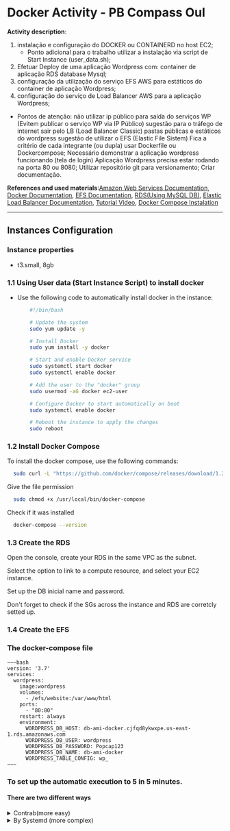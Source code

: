 # Docker Activity - PB Compass Oul

**Activity description**:

1. instalação e configuração do DOCKER ou CONTAINERD no host EC2;
    - Ponto adicional para o trabalho utilizar a instalação via script de Start Instance
    (user_data.sh);
2. Efetuar Deploy de uma aplicação Wordpress com:
    container de aplicação
    RDS database Mysql;
3. configuração da utilização do serviço EFS AWS para estáticos do container de aplicação Wordpress;
4. configuração do serviço de Load Balancer AWS para a aplicação Wordpress;
- Pontos de atenção:
não utilizar ip público para saída do serviços WP (Evitem publicar o serviço WP via IP Público)
sugestão para o tráfego de internet sair pelo LB (Load Balancer Classic)
pastas públicas e estáticos do wordpress sugestão de utilizar o EFS (Elastic File Sistem)
Fica a critério de cada integrante (ou dupla) usar Dockerfile ou Dockercompose;
Necessário demonstrar a aplicação wordpress funcionando (tela de login)
Aplicação Wordpress precisa estar rodando na porta 80 ou 8080;
Utilizar repositório git para versionamento;
Criar documentação.

**References and used materials**:[Amazon Web Services Documentation](https://docs.aws.amazon.com/pt_br/index.html), [Docker Documentation](https://docs.docker.com/engine/reference/run/), [EFS Documentation](https://docs.aws.amazon.com/AWSEC2/latest/UserGuide/AmazonEFS.html), [RDS(Using MySQL DB)](https://docs.aws.amazon.com/AmazonRDS/latest/UserGuide/CHAP_GettingStarted.CreatingConnecting.MySQL.html), [Elastic Load Balancer Documentation](https://docs.aws.amazon.com/elasticloadbalancing/latest/userguide/what-is-load-balancing.html), [Tutorial Video](https://www.youtube.com/watch?v=jUf622GXi_E), [Docker Compose Instalation](https://www.digitalocean.com/community/tutorials/como-instalar-e-usar-o-docker-compose-no-centos-7-pt)

---

## Instances Configuration


### Instance properties

- t3.small, 8gb

### 1.1 Using User data (Start Instance Script) to install docker

- Use the following code to automatically install docker in the instance:
    ~~~bash
        #!/bin/bash
    
        # Update the system
        sudo yum update -y
    
        # Install Docker
        sudo yum install -y docker
    
        # Start and enable Docker service
        sudo systemctl start docker
        sudo systemctl enable docker
    
        # Add the user to the "docker" group
        sudo usermod -aG docker ec2-user
    
        # Configure Docker to start automatically on boot
        sudo systemctl enable docker
    
        # Reboot the instance to apply the changes
        sudo reboot
    ~~~

### 1.2 Install Docker Compose
  To install the docker compose, use the following commands:
  ~~~bash
    sudo curl -L "https://github.com/docker/compose/releases/download/1.23.2/docker-compose-$(uname -s)-$(uname -m)" -o /usr/local/bin/docker-compose
  ~~~

  Give the file permission 
  ~~~bash
    sudo chmod +x /usr/local/bin/docker-compose
  ~~~

  Check if it was installed
  ~~~bash
    docker-compose --version
  ~~~

### 1.3 Create the RDS
Open the console, create your RDS in the same VPC as the subnet.

Select the option to link to a compute resource, and select your EC2 instance.

Set up the DB inicial name and password.

Don't forget to check if the SGs across the instance and RDS are corretcly setted up.

### 1.4 Create the EFS 
    
### The docker-compose file
    ~~~bash
    version: '3.7'
    services:
      wordpress:
        image:wordpress
        volumes:
          -	/efs/website:/var/www/html
        ports:
          -	"80:80"
        restart: always
        environment:
          WORDPRESS_DB_HOST: db-ami-docker.cjfqd8ykwxpe.us-east-1.rds.amazonaws.com
          WORDPRESS_DB_USER: wordpress    
          WORDPRESS_DB_PASSWORD: Popcap123
          WORDPRESS_DB_NAME: db-ami-docker
          WORDPRESS_TABLE_CONFIG: wp_
    ~~~
### To set up the automatic execution to 5 in 5 minutes.

#### There are two different ways
<details>
<summary>Contrab(more easy)</summary>

### To configure the crontab

- Edit the file `cronjob`.
- Write in crontab:
    ```bash
    */5 * * * * /your/script/path/script.sh
    ```
- Salve the file.
- To verify if it’s working, write `crontab -l`.
</details>
<details>
<summary>By Systemd (more complex)</summary>

### To configure the systemd service.
- Create a new file `sudo nano /etc/systemd/system/validate_apache.service`.
- Add this code in validate_apache.service:
    ```bash
    [Unit]
    Description=Validate apache service
    
    [Service]
    Type=simple
    ExecStart=/home/ec2-user/script.sh
    Restart=on-failure
    RestartSec=5
    
    [Install]
    WantedBy=multi-user.target
    ```
- Save the file;
- Reload systemd, write `sudo systemctl daemon-reload`;
- Start the service `sudo systemctl start validate_apache`;
- Enable it to start automatically  `sudo systemctl enable validate_apache`;
- Verify the service status using `sudo systemctl status validate_apache`.

### Now add the timer to systemd.
- Create a new file `sudo nano /etc/systemd/system/validate_apache.timer`.
- Add this code in validate_apache.timer:
    ```bash
    [Unit]
    Description=Validate apache timer
    
    [Timer]
    OnBootSec=5min
    OnUnitActiveSec=5min
    Unit=validate_apache.service

    [Install]
    WantedBy=multi-user.target
    ```
- Salve the file;
- Reload systemd again `sudo systemctl daemon-reload`;
- To start the timer enter `sudo systemctl start validate_apache.timer`;
- Enable this server to start automatically `sudo systemctl enable validate_apache.timer`;
- To verify the service status, write `sudo systemctl status validate_apache.timer`.

</details>
